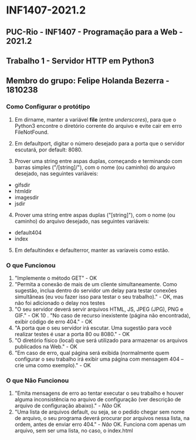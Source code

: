 # INF1407-2021.2
PUC-Rio - INF1407 - Programação para a Web - 2021.2
---
## Trabalho 1 - Servidor HTTP em Python3
## Membro do grupo: Felipe Holanda Bezerra - 1810238
### Como Configurar o protótipo

1. Em dirname, manter a variável __file__ (entre _underscores_), para que o Python3 encontre o diretório corrente do arquivo e evite cair em erro FileNotFound.

2. Em defaultport, digitar o número desejado para a porta que o servidor escutará, por default: 8080.

3. Prover uma string entre aspas duplas, começando e terminando com barras simples ("/[string]/"), com o nome (ou caminho) do arquivo desejado, nas seguintes variáveis:

- gifsdir
- htmldir
- imagesdir
- jsdir

4. Prover uma string entre aspas duplas ("[string]"), com o nome (ou caminho) do arquivo desejado, nas seguintes variáveis:

- default404
- index

5. Em defaultindex e defaulterror, manter as varíaveis como estão.

### O que Funcionou

1. "Implemente o método GET" - OK
2. "Permita a conexão de mais de um cliente simultaneamente. Como sugestão, inclua dentro do servidor 
um delay para testar conexões simultâneas (eu vou fazer isso para testar o seu trabalho)." - OK, mas não foi adicionado o delay nos testes
3. "O seu servidor deverá servir arquivos HTML, JS, JPEG (JPG), PNG e GIF." - OK
10 . "No caso de recurso inexistente (página não encontrada), exibir código de erro 404." - OK
4. "A porta que o seu servidor irá escutar. Uma sugestão para você realizar testes é usar a porta 80 ou 8080." - OK
5. "O diretório físico (local) que será utilizado para armazenar os arquivos publicados na Web." - OK
6. "Em caso de erro, qual página será exibida (normalmente quem configurar o seu trabalho irá exibir uma página com mensagem 404 – crie uma como exemplo)." - OK

### O que Não Funcionou

1. "Emita mensagens de erro ao tentar executar o seu trabalho e houver alguma inconsistência no arquivo de configuração (ver descrição de arquivo de configuração abaixo)." - _Não_ OK
2. "Uma lista de arquivos default, ou seja, se o pedido chegar sem nome de arquivo, o seu programa deverá procurar por arquivos nessa lista, na ordem, antes de enviar erro 404." - _Não_ OK. Funciona com apenas um arquivo, sem ser uma lista, no caso, o index.html